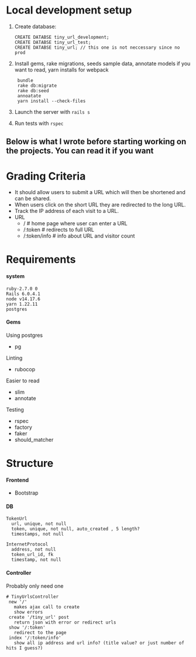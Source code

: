 # Local development setup

1. Create database:

       CREATE DATABSE tiny_url_development;
       CREATE DATABSE tiny_url_test;
       CREATE DATABSE tiny_url; // this one is not neccessary since no prod


1. Install gems, rake migrations, seeds sample data, annotate models if you want to read, yarn installs for webpack

        bundle
        rake db:migrate
        rake db:seed
        annoatate
        yarn install --check-files


1. Launch the server with `rails s`

1. Run tests with `rspec`

Below is what I wrote before starting working on the projects. You can read it if you want
---------------------------------------------------------------

# Grading Criteria
- It should allow users to submit a URL which will then be shortened and can be shared.
- When users click on the short URL they are redirected to the long URL.
-  Track the IP address of each visit to a URL.
- URL
  - / # home page where user can enter a URL
  - /:token # redirects to full URL
  - /:token/info # info about URL and visitor count

# Requirements
#### system
    ruby-2.7.0 0
    Rails 6.0.4.1
    node v14.17.6
    yarn 1.22.11
    postgres
#### Gems
Using postgres
- pg

Linting
- rubocop

Easier to read
- slim
- annotate

Testing
- rspec
- factory
- faker
- should_matcher

# Structure
#### Frontend
- Bootstrap

#### DB
    TokenUrl
      url, unique, not null
      token, unique, not null, auto_created , 5 length?
      timestamps, not null

    InternetProtocol
      address, not null
      token_url_id, fk
      timestamp, not null

#### Controller
Probably only need one

    # TinyUrlsController
     new '/'
       makes ajax call to create
       show errors
     create '/tiny_url' post
       return json with error or redirect urls
     show '/:token'
       redirect to the page
     index '/:token/info'
       show all ip address and url info? (title value? or just number of hits I guess?)
